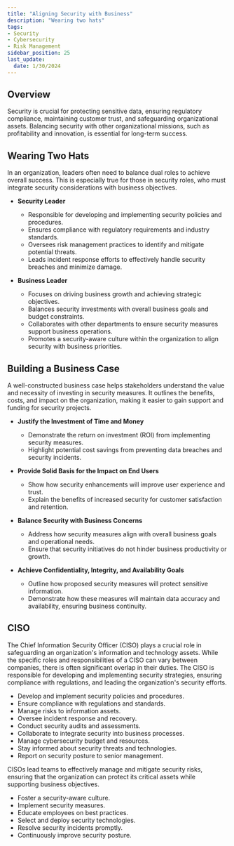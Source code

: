 ```yaml
---
title: "Aligning Security with Business"
description: "Wearing two hats"
tags: 
- Security
- Cybersecurity
- Risk Management
sidebar_position: 25
last_update:
  date: 1/30/2024
---
```



## Overview

Security is crucial for protecting sensitive data, ensuring regulatory compliance, maintaining customer trust, and safeguarding organizational assets. Balancing security with other organizational missions, such as profitability and innovation, is essential for long-term success.

## Wearing Two Hats

In an organization, leaders often need to balance dual roles to achieve overall success. This is especially true for those in security roles, who must integrate security considerations with business objectives. 

- **Security Leader**
   - Responsible for developing and implementing security policies and procedures.
   - Ensures compliance with regulatory requirements and industry standards.
   - Oversees risk management practices to identify and mitigate potential threats.
   - Leads incident response efforts to effectively handle security breaches and minimize damage.

- **Business Leader**
   - Focuses on driving business growth and achieving strategic objectives.
   - Balances security investments with overall business goals and budget constraints.
   - Collaborates with other departments to ensure security measures support business operations.
   - Promotes a security-aware culture within the organization to align security with business priorities.

## Building a Business Case

A well-constructed business case helps stakeholders understand the value and necessity of investing in security measures. It outlines the benefits, costs, and impact on the organization, making it easier to gain support and funding for security projects.

- **Justify the Investment of Time and Money**
   - Demonstrate the return on investment (ROI) from implementing security measures.
   - Highlight potential cost savings from preventing data breaches and security incidents.

- **Provide Solid Basis for the Impact on End Users**
   - Show how security enhancements will improve user experience and trust.
   - Explain the benefits of increased security for customer satisfaction and retention.

- **Balance Security with Business Concerns**
   - Address how security measures align with overall business goals and operational needs.
   - Ensure that security initiatives do not hinder business productivity or growth.

- **Achieve Confidentiality, Integrity, and Availability Goals**
   - Outline how proposed security measures will protect sensitive information.
   - Demonstrate how these measures will maintain data accuracy and availability, ensuring business continuity.


## CISO

The Chief Information Security Officer (CISO) plays a crucial role in safeguarding an organization's information and technology assets. While the specific roles and responsibilities of a CISO can vary between companies, there is often significant overlap in their duties. The CISO is responsible for developing and implementing security strategies, ensuring compliance with regulations, and leading the organization's security efforts.

- Develop and implement security policies and procedures.
- Ensure compliance with regulations and standards.
- Manage risks to information assets.
- Oversee incident response and recovery.
- Conduct security audits and assessments.
- Collaborate to integrate security into business processes.
- Manage cybersecurity budget and resources.
- Stay informed about security threats and technologies.
- Report on security posture to senior management.

CISOs lead teams to effectively manage and mitigate security risks, ensuring that the organization can protect its critical assets while supporting business objectives.

- Foster a security-aware culture.
- Implement security measures.
- Educate employees on best practices.
- Select and deploy security technologies.
- Resolve security incidents promptly.
- Continuously improve security posture.